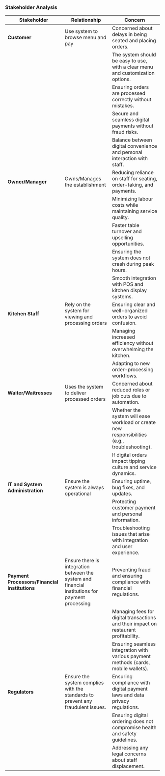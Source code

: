 ### Stakeholder Analysis


| **Stakeholder**                 | **Relationship**                                 | **Concern**                                                                                              |
|---------------------------------|--------------------------------------------------|----------------------------------------------------------------------------------------------------------|
| **Customer**                    | Use system to browse menu and pay                | Concerned about delays in being seated and placing orders.                                               |
|                                 |                                                  | The system should be easy to use, with a clear menu and customization options.                           |
|                                 |                                                  | Ensuring orders are processed correctly without mistakes.                                                |
|                                 |                                                  | Secure and seamless digital payments without fraud risks.                                                |
|                                 |                                                  | Balance between digital convenience and personal interaction with staff.                                 |
| **Owner/Manager**                | Owns/Manages the establishment                  | Reducing reliance on staff for seating, order-taking, and payments.                                      |
|                                 |                                                  | Minimizing labour costs while maintaining service quality.                                               |
|                                 |                                                  | Faster table turnover and upselling opportunities.                                                       |
|                                 |                                                  | Ensuring the system does not crash during peak hours.                                                    |
|                                 |                                                  | Smooth integration with POS and kitchen display systems.                                                 |
| **Kitchen Staff**               | Rely on the system for viewing and processing orders| Ensuring clear and well-organized orders to avoid confusion.                                          |
|                                 |                                                  | Managing increased efficiency without overwhelming the kitchen.                                          |
|                                 |                                                  | Adapting to new order-processing workflows.                                                              |
| **Waiter/Waitresses**           | Uses the system to deliver processed orders      | Concerned about reduced roles or job cuts due to automation.                                             |
|                                 |                                                  | Whether the system will ease workload or create new responsibilities (e.g., troubleshooting).            |
|                                 |                                                  | If digital orders impact tipping culture and service dynamics.                                           |
| **IT and System Administration**| Ensure the system is always operational          | Ensuring uptime, bug fixes, and updates.                                                                 |
|                                 |                                                  | Protecting customer payment and personal information.                                                    |
|                                 |                                                  | Troubleshooting issues that arise with integration and user experience.                                  |
| **Payment Processors/Financial Institutions** | Ensure there is integration between the system and financial institutions for payment processing | Preventing fraud and ensuring compliance with financial regulations.                                     |
|                                 |                                                  | Managing fees for digital transactions and their impact on restaurant profitability.                     |
|                                 |                                                  | Ensuring seamless integration with various payment methods (cards, mobile wallets).                      |
| **Regulators**                  | Ensure the system complies with the standards to prevent any fraudulent issues. | Ensuring compliance with digital payment laws and data privacy regulations.                             |
|                                 |                                                  | Ensuring digital ordering does not compromise health and safety guidelines.                              |
|                                 |                                                  | Addressing any legal concerns about staff displacement.                                                  |
